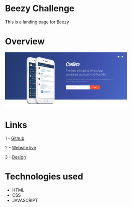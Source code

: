 # Beezy Challenge

This is a landing page for Beezy


# Overview

<img align="center" width="80%" alt="html5"  src="./assets/images/overview.png"/>



# Links

   1 - [Github](https://github.com/Tiago-Rodrigs/beezy-challenge)

   2 - [Website live](https://beezy-challenge.netlify.app)
   
   3 - [Design](https://zpl.io/VQWP4ZW)


# Technologies used

* HTML
* CSS
* JAVASCRIPT
